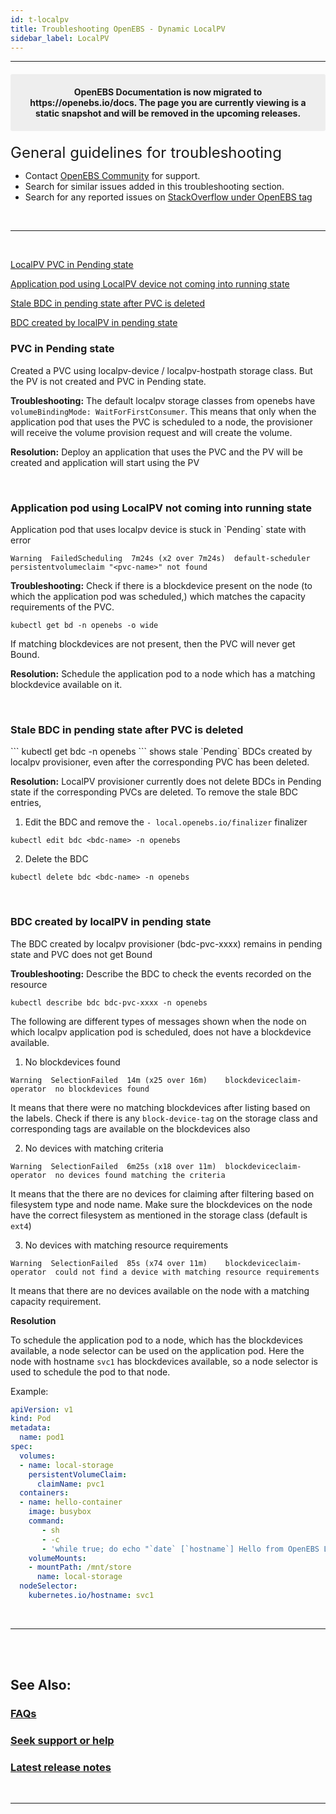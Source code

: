 ```yaml
---
id: t-localpv
title: Troubleshooting OpenEBS - Dynamic LocalPV
sidebar_label: LocalPV
---
```

------
<center><p style="padding: 20px; margin: 20px 0; border-radius: 3px; background-color: #eeeeee;"><strong>
  OpenEBS Documentation is now migrated to https://openebs.io/docs. The page you are currently viewing is a static snapshot and will be removed in the upcoming releases. </strong></p></center>
<font size="5">General guidelines for troubleshooting</font>

- Contact <a href="/docs/next/support.html" target="_blank">OpenEBS Community</a> for support.
- Search for similar issues added in this troubleshooting section.
- Search for any reported issues on <a href=" https://stackoverflow.com/questions/tagged/openebs" target="_blank">StackOverflow under OpenEBS tag</a>

<br>
<hr>
<br>

[LocalPV PVC in Pending state](#pvc-in-pending-state)

[Application pod using LocalPV device not coming into running state](#application-pod-stuck-pending-pvc)

[Stale BDC in pending state after PVC is deleted](#stale-bdc-after-pvc-deletion)

[BDC created by localPV in pending state](#bdc-by-localpv-pending-state)

<h3><a class="anchor" aria-hidden="true" id="pvc-in-pending-state"></a>PVC in Pending state</h3>
Created a PVC using localpv-device / localpv-hostpath storage class. But the PV is not created and PVC in Pending state.

**Troubleshooting:**
The default localpv storage classes from openebs have `volumeBindingMode: WaitForFirstConsumer`. This means that only when the application pod that uses the PVC is scheduled to a node, the provisioner will receive the volume provision request and will create the volume.

**Resolution:**
Deploy an application that uses the PVC and the PV will be created and application will start using the PV

<br>

<h3><a class="anchor" aria-hidden="true" id="application-pod-stuck-pending-pvc"></a>Application pod using LocalPV not coming into running state</h3>
Application pod that uses localpv device is stuck in `Pending` state with error 

```
Warning  FailedScheduling  7m24s (x2 over 7m24s)  default-scheduler  persistentvolumeclaim "<pvc-name>" not found
```


**Troubleshooting:**
Check if there is a blockdevice present on the node (to which the application pod was scheduled,) which matches the capacity requirements of the PVC.

```
kubectl get bd -n openebs -o wide
```

If matching blockdevices are not present, then the PVC will never get Bound.

**Resolution:**
Schedule the application pod to a node which has a matching blockdevice available on it.

<br>

<h3><a class="anchor" aria-hidden="true" id="stale-bdc-after-pvc-deletion"></a>Stale BDC in pending state after PVC is deleted</h3>
```
kubectl get bdc -n openebs
```
shows stale `Pending` BDCs created by localpv provisioner, even after the corresponding PVC has been deleted.

**Resolution:**
LocalPV provisioner currently does not delete BDCs in Pending state if the corresponding PVCs are deleted. To remove the stale BDC entries,

1. Edit the BDC and remove the `- local.openebs.io/finalizer` finalizer
```
kubectl edit bdc <bdc-name> -n openebs
```

2. Delete the BDC
```
kubectl delete bdc <bdc-name> -n openebs
```

<br>

<h3><a class="anchor" aria-hidden="true" id="bdc-by-localpv-pending-state"></a>BDC created by localPV in pending state</h3>
The BDC created by localpv provisioner (bdc-pvc-xxxx) remains in pending state and PVC does not get Bound

**Troubleshooting:**
Describe the BDC to check the events recorded on the resource
```
kubectl describe bdc bdc-pvc-xxxx -n openebs
```

The following are different types of messages shown when the node on which localpv application pod is scheduled, does not have a blockdevice available.

1. No blockdevices found
```
Warning  SelectionFailed  14m (x25 over 16m)    blockdeviceclaim-operator  no blockdevices found
```
It means that there were no matching blockdevices after listing based on the labels. Check if there is any `block-device-tag` on the storage class and corresponding tags are available on the blockdevices also

2. No devices with matching criteria
```
Warning  SelectionFailed  6m25s (x18 over 11m)  blockdeviceclaim-operator  no devices found matching the criteria
```
It means that the there are no devices for claiming after filtering based on filesystem type and node name. Make sure the blockdevices on the node
have the correct filesystem as mentioned in the storage class (default is `ext4`)

3. No devices with matching resource requirements
```
Warning  SelectionFailed  85s (x74 over 11m)    blockdeviceclaim-operator  could not find a device with matching resource requirements
```
It means that there are no devices available on the node with a matching capacity requirement.

**Resolution**

To schedule the application pod to a node, which has the blockdevices available, a node selector can be used on the application pod. Here the node with hostname `svc1` has blockdevices available, so a node selector is used to schedule the pod to that node.

Example:
```yaml
apiVersion: v1
kind: Pod
metadata:
  name: pod1
spec:
  volumes:
  - name: local-storage
    persistentVolumeClaim:
      claimName: pvc1
  containers:
  - name: hello-container
    image: busybox
    command:
       - sh
       - -c
       - 'while true; do echo "`date` [`hostname`] Hello from OpenEBS Local PV." >> /mnt/store/greet.txt; sleep $(($RANDOM % 5 + 300)); done'
    volumeMounts:
    - mountPath: /mnt/store
      name: local-storage
  nodeSelector:
    kubernetes.io/hostname: svc1
```

<br>

<hr>
<br>
<br>

## See Also:

### [FAQs](/docs/next/faq.html)

### [Seek support or help](/docs/next/support.html)

### [Latest release notes](/docs/next/releases.html)

<br>
<hr>
<br>

